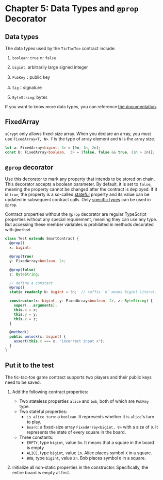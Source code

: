 # Chapter 5: Data Types and `@prop` Decorator


## Data types

The data types used by the `TicTacToe` contract include:

1. `boolean`: `true` or `false`

2. `bigint`: arbitrarily large signed integer

3. `PubKey`：public key

4. `Sig`：signature

5. `ByteString`: bytes


If you want to know more data types, you can reference [the documentation](https://docs.scrypt.io/how-to-write-a-contract/#data-types).


## FixedArray

`sCrypt` only allows fixed-size array. When you declare an array, you must use `FixedArray<T, N>`. `T` is the type of array element and `N` is the array size.

```ts
let a: FixedArray<bigint, 3> = [0n, 1n, 2n];
const b: FixedArray<boolean,  3> = [false, false && true, (1n > 2n)];
```


## `@prop` decorator

Use this decorator to mark any property that intends to be stored on chain. This decorator accepts a boolean parameter. By default, it is set to `false`, meaning the property cannot be changed after the contract is deployed. If it is `true`, the property is a so-called [stateful](https://docs.scrypt.io/how-to-write-a-contract/stateful-contract) property and its value can be updated in subsequent contract calls. Only [specific types](https://docs.scrypt.io/how-to-write-a-contract/#data-types) can be used in `@prop`.


Contract properties without the `@prop` decorator are regular TypeScript properties without any special requirement, meaning they can use any type. But accessing these member variables is prohibited in methods decorated with `@method`.


```ts
class Test extends SmartContract {
  @prop()
  x: bigint;

  @prop(true)
  y: FixedArray<boolean, 2>;

  @prop(false)
  z: ByteString;

  // define a constant
  @prop()
  static readonly N: bigint = 3n;  // suffix `n` means bigint literal.

  constructor(x: bigint, y: FixedArray<boolean, 2>, z: ByteString) {
    super(...arguments);
    this.x = x;
    this.y = y;
    this.z = z;
  }

  @method()
  public unlock(x: bigint) {
    assert(this.x === x, "incorrect input x");
  }
}
```


## Put it to the test

The tic-tac-toe game contract supports two players and their public keys need to be saved. 

1. Add the following contract properties:

   - Two stateless properties `alice` and `bob`, both of which are `PubKey` type.
   - Two stateful properties:
        * `is_alice_turn`: a `boolean`. It represents whether it is `alice`'s turn to play.
        * `board`: a fixed-size array `FixedArray<bigint, 9>` with a size of `9`. It represents the state of every square in the board.
   - Three constants:
       * `EMPTY`, type `bigint`, value `0n`. It means that a square in the board is empty
       * `ALICE`, type `bigint`, value `1n`. Alice places symbol `X` in a square.
       * `BOB`, type `bigint`, value `2n`. Bob places symbol `O` in a square.

2. Initialize all non-static properties in the constructor. Specifically, the entire board is empty at first.


